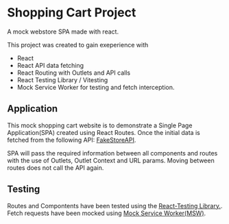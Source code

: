 # Shopping Cart Project
A mock webstore SPA made with react.

This project was created to gain exeperience with
- React
- React API data fetching
- React Routing with Outlets and API calls
- React Testing Library / Vitesting
- Mock Service Worker for testing and fetch interception.

## Application

 
This mock shopping cart website is to demonstrate a Single Page Application(SPA) created using React Routes. 
Once the initial data is fetched from the following API: [FakeStoreAPI](https://fakestoreapi.com/).

SPA will pass  the required information between all components and routes with the use of Outlets, Outlet Context and URL params. Moving between routes does not call the API again.

## Testing
Routes and Compontents have been tested using the [React-Testing Library.](https://testing-library.com/).
Fetch requests have been mocked using [Mock Service Worker(MSW)](https://mswjs.io/). 
